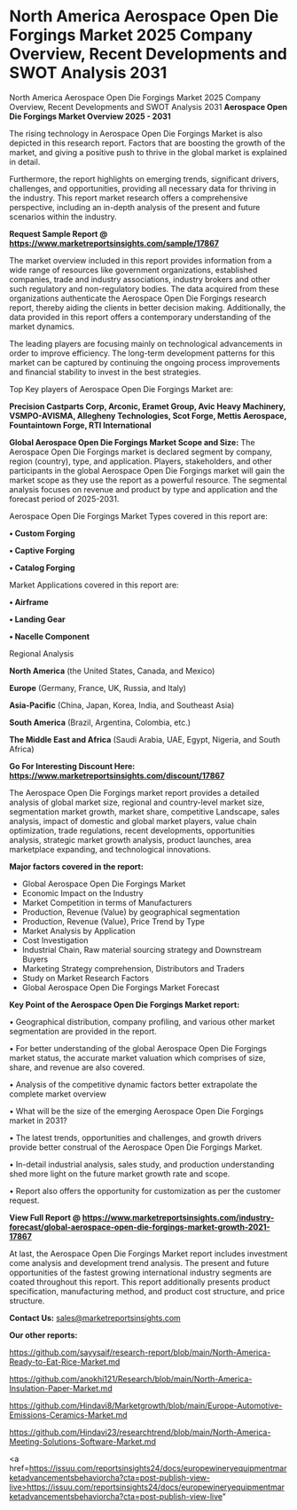 # North America Aerospace Open Die Forgings Market 2025 Company Overview, Recent Developments and SWOT Analysis 2031
North America Aerospace Open Die Forgings Market 2025 Company Overview, Recent Developments and SWOT Analysis 2031
<Strong> Aerospace Open Die Forgings Market Overview 2025 - 2031</strong>

The rising technology in Aerospace Open Die Forgings Market is also depicted in this research report. Factors that are boosting the growth of the market, and giving a positive push to thrive in the global market is explained in detail.

Furthermore, the report highlights on emerging trends, significant drivers, challenges, and opportunities, providing all necessary data for thriving in the industry. This report market research offers a comprehensive perspective, including an in-depth analysis of the present and future scenarios within the industry.

<strong>Request Sample Report @ <a href=https://www.marketreportsinsights.com/sample/17867>https://www.marketreportsinsights.com/sample/17867</a></strong>

The market overview included in this report provides information from a wide range of resources like government organizations, established companies, trade and industry associations, industry brokers and other such regulatory and non-regulatory bodies. The data acquired from these organizations authenticate the Aerospace Open Die Forgings research report, thereby aiding the clients in better decision making. Additionally, the data provided in this report offers a contemporary understanding of the market dynamics.

The leading players are focusing mainly on technological advancements in order to improve efficiency. The long-term development patterns for this market can be captured by continuing the ongoing process improvements and financial stability to invest in the best strategies.

Top Key players of Aerospace Open Die Forgings Market are:

<strong>Precision Castparts Corp, Arconic, Eramet Group, Avic Heavy Machinery, VSMPO-AVISMA, Allegheny Technologies, Scot Forge, Mettis Aerospace, Fountaintown Forge, RTI International</strong>

<strong><b>Global Aerospace Open Die Forgings Market Scope and Size:</b></strong>
The Aerospace Open Die Forgings market is declared segment by company, region (country), type, and application. Players, stakeholders, and other participants in the global Aerospace Open Die Forgings market will gain the market scope as they use the report as a powerful resource. The segmental analysis focuses on revenue and product by type and application and the forecast period of 2025-2031.

Aerospace Open Die Forgings Market Types covered in this report are:

<strong>• Custom Forging

• Captive Forging

• Catalog Forging</strong>

Market Applications covered in this report are:

<strong>• Airframe

• Landing Gear

• Nacelle Component</strong> 

Regional Analysis

<strong>North America</strong> (the United States, Canada, and Mexico)

<strong>Europe</strong> (Germany, France, UK, Russia, and Italy)

<strong>Asia-Pacific</strong> (China, Japan, Korea, India, and Southeast Asia)

<strong>South America</strong> (Brazil, Argentina, Colombia, etc.)

<strong>The Middle East and Africa</strong> (Saudi Arabia, UAE, Egypt, Nigeria, and South Africa)

<strong>Go For Interesting Discount Here: <a href=https://www.marketreportsinsights.com/discount/17867>https://www.marketreportsinsights.com/discount/17867</a></strong>

The Aerospace Open Die Forgings market report provides a detailed analysis of global market size, regional and country-level market size, segmentation market growth, market share, competitive Landscape, sales analysis, impact of domestic and global market players, value chain optimization, trade regulations, recent developments, opportunities analysis, strategic market growth analysis, product launches, area marketplace expanding, and technological innovations.

<strong><b>Major factors covered in the report:</b></strong>
<ul>
  <li>Global Aerospace Open Die Forgings Market </li>
  <li>Economic Impact on the Industry</li>
  <li>Market Competition in terms of Manufacturers</li>
  <li>Production, Revenue (Value) by geographical segmentation</li>
  <li>Production, Revenue (Value), Price Trend by Type</li>
  <li>Market Analysis by Application</li>
  <li>Cost Investigation</li>
  <li>Industrial Chain, Raw material sourcing strategy and Downstream Buyers</li>
  <li>Marketing Strategy comprehension, Distributors and Traders</li>
  <li>Study on Market Research Factors</li>
  <li>Global Aerospace Open Die Forgings Market Forecast</li>
</ul>

<strong><b>Key Point of the Aerospace Open Die Forgings Market report:</b></strong>

• Geographical distribution, company profiling, and various other market segmentation are provided in the report.

• For better understanding of the global Aerospace Open Die Forgings market status, the accurate market valuation which comprises of size, share, and revenue are also covered.

• Analysis of the competitive dynamic factors better extrapolate the complete market overview

• What will be the size of the emerging Aerospace Open Die Forgings market in 2031?

• The latest trends, opportunities and challenges, and growth drivers provide better construal of the Aerospace Open Die Forgings Market.

• In-detail industrial analysis, sales study, and production understanding shed more light on the future market growth rate and scope.

• Report also offers the opportunity for customization as per the customer request.

<strong><b>View Full Report @ <a href=https://www.marketreportsinsights.com/industry-forecast/global-aerospace-open-die-forgings-market-growth-2021-17867>https://www.marketreportsinsights.com/industry-forecast/global-aerospace-open-die-forgings-market-growth-2021-17867</a></b></strong>


At last, the Aerospace Open Die Forgings Market report includes investment come analysis and development trend analysis. The present and future opportunities of the fastest growing international industry segments are coated throughout this report. This report additionally presents product specification, manufacturing method, and product cost structure, and price structure.

<strong>Contact Us:</strong>
sales@marketreportsinsights.com

<strong>Our other reports:</strong>

<a href=https://github.com/sayysaif/research-report/blob/main/North-America-Ready-to-Eat-Rice-Market.md>https://github.com/sayysaif/research-report/blob/main/North-America-Ready-to-Eat-Rice-Market.md</a>

<a href=https://github.com/anokhi121/Research/blob/main/North-America-Insulation-Paper-Market.md>https://github.com/anokhi121/Research/blob/main/North-America-Insulation-Paper-Market.md</a>

<a href=https://github.com/Hindavi8/Marketgrowth/blob/main/Europe-Automotive-Emissions-Ceramics-Market.md>https://github.com/Hindavi8/Marketgrowth/blob/main/Europe-Automotive-Emissions-Ceramics-Market.md</a>

<a href=https://github.com/Hindavi23/researchtrend/blob/main/North-America-Meeting-Solutions-Software-Market.md>https://github.com/Hindavi23/researchtrend/blob/main/North-America-Meeting-Solutions-Software-Market.md</a>

<a href=https://issuu.com/reportsinsights24/docs/europewineryequipmentmarketadvancementsbehaviorcha?cta=post-publish-view-live>https://issuu.com/reportsinsights24/docs/europewineryequipmentmarketadvancementsbehaviorcha?cta=post-publish-view-live</a>"

